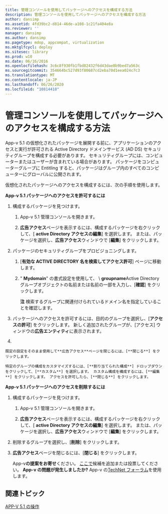 ```yaml
---
title: 管理コンソールを使用してパッケージへのアクセスを構成する方法
description: 管理コンソールを使用してパッケージへのアクセスを構成する方法
author: dansimp
ms.assetid: 4fd39bc2-d814-46de-a108-1c21fa404e8a
ms.reviewer: ''
manager: dansimp
ms.author: dansimp
ms.pagetype: mdop, appcompat, virtualization
ms.mktglfcycl: deploy
ms.sitesec: library
ms.prod: w10
ms.date: 06/16/2016
ms.openlocfilehash: 3c6c8f930fb1fbd82432f6d43dae8b9bed7a563c
ms.sourcegitcommit: 354664bc527d93f80687cd2eba70d1eea024c7c3
ms.translationtype: MT
ms.contentlocale: ja-JP
ms.lasthandoff: 06/26/2020
ms.locfileid: "10814418"
---
```

# 管理コンソールを使用してパッケージへのアクセスを構成する方法


App-v 5.1 の仮想化されたパッケージを展開する前に、アプリケーションのアクセスと実行が許可される Active Directory ドメインサービス (AD DS) セキュリティグループを構成する必要があります。 セキュリティグループには、コンピューターまたはユーザーが含まれている場合があります。 パッケージをコンピューターグループに Entitling すると、パッケージはグループ内のすべてのコンピューターにグローバルに公開されます。

仮想化されたパッケージへのアクセスを構成するには、次の手順を使用します。

**App-v 5.1 パッケージへのアクセスを許可するには**

1.  構成するパッケージを見つけます。

    1.  App-v 5.1 管理コンソールを開きます。

    2.  **広告アクセス**ページを表示するには、構成するパッケージを右クリックして、[ **active Directory アクセスの編集**] を選択します。 または、パッケージを選択し、**広告アクセス**ウィンドウで [**編集**] をクリックします。

2.  パッケージのセキュリティグループをプロビジョニングします。

    1.  [**有効な ACTIVE DIRECTORY 名を検索してアクセス許可**] ページに移動します。

    2.  " **Mydomain**" の書式設定を使用して、  \\  **groupname**Active Directory グループオブジェクトの名前または名前の一部を入力し、[**確認**] をクリックします。

        **注** 検索するグループに関連付けられているドメイン名を指定していることを確認します。

         

3.  パッケージへのアクセスを許可するには、目的のグループを選択し、[**アクセスの許可**] をクリックします。 新しく追加されたグループが、[アクセス] ウィンドウの**広告エンティティ**に表示されます。

4.  

    既定の設定をそのまま使用して**広告アクセス**ページを閉じるには、[**閉じる**] をクリックします。

    特定のグループの構成をカスタマイズするには、[**割り当てられた構成**] ドロップダウンをクリックして、[**カスタム**] を選択します。 カスタム構成を構成するには、[**編集**] をクリックします。 アクセスを許可したら、[**閉じる**] をクリックします。

**App-v 5.1 パッケージへのアクセスを削除するには**

1.  構成するパッケージを見つけます。

    1.  App-v 5.1 管理コンソールを開きます。

    2.  **広告アクセス**ページを表示するには、構成するパッケージを右クリックして、[ **active Directory アクセスの編集**] を選択します。 または、パッケージを選択し、**広告アクセス**ウィンドウで [**編集**] をクリックします。

2.  削除するグループを選択し、[**削除**] をクリックします。

3.  **広告アクセス**ページを閉じるには、[**閉じる**] をクリックします。

    App-v**の提案をお寄せ**ください。 [ここで](http://appv.uservoice.com/forums/280448-microsoft-application-virtualization)候補を追加または投票してください。 **App-v の問題が発生しましたか?** App-v の[TechNet フォーラム](https://social.technet.microsoft.com/Forums/home?forum=mdopappv)を使用します。

## 関連トピック


[APP-V 5.1 の操作](operations-for-app-v-51.md)

 

 





